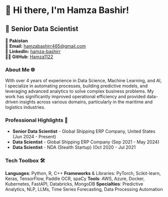 # 👋 Hi there, I'm Hamza Bashir!
## 🚀 Senior Data Scientist 
📍 **Pakistan**  
📧 **Email:** [hamzabashirr465@gmail.com](mailto:hamzabashirr465@gmail.com)  
🔗 **LinkedIn:** [hamza-bashirr](https://www.linkedin.com/in/hamza-bashirr/)  
👨‍💻 **GitHub:** [Hamza1122](https://github.com/Hamza1122)

### About Me 🌐
With over 4 years of experience in Data Science, Machine Learning, and AI, I specialize in automating processes, building predictive models, and leveraging advanced analytics to solve complex business problems. My work has significantly improved operational efficiency and provided data-driven insights across various domains, particularly in the maritime and logistics industries.


### Professional Highlights 🌟
- **Senior Data Scientist** - Global Shipping ERP Company, United States (Jun 2024 - Present)
- **Data Scientist** - Global Shipping ERP Company (Sep 2021 - May 2024)
- **Data Scientist** - NDA (Stealth Startup) (Oct 2020 - Jul 2021

### Tech Toolbox 🛠️
**Languages**: Python, R, C++
**Frameworks** & Libraries: PyTorch, Scikit-learn, Keras, TensorFlow, Paddle OCR, spaCy
**Tools**: AWS, Azure, Docker, Kubernetes, FastAPI, Databricks, MongoDB
**Specialties**: Predictive Analytics, NLP, LLMs, Time Series Forecasting, Data Processing Automation
<!--
**Hamza1122/Hamza1122** is a ✨ _special_ ✨ repository because its `README.md` (this file) appears on your GitHub profile.

Here are some ideas to get you started:

- 🔭 I’m currently working on ...
- 🌱 I’m currently learning ...
- 👯 I’m looking to collaborate on ...
- 🤔 I’m looking for help with ...
- 💬 Ask me about ...
- 📫 How to reach me: ...
- 😄 Pronouns: ...
- ⚡ Fun fact: ...
-->
